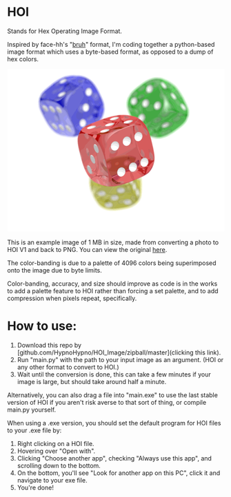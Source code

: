 # HOI
Stands for Hex Operating Image Format.

Inspired by face-hh's "[bruh](https://github.com/face-hh/bruh)" format, I'm coding together a python-based image format which uses a byte-based format, as opposed to a dump of hex colors.

![Example Image](/output.png)

This is an example image of 1 MB in size, made from converting a photo to HOI V1 and back to PNG. You can view the original [here](https://upload.wikimedia.org/wikipedia/commons/4/47/PNG_transparency_demonstration_1.png).

The color-banding is due to a palette of 4096 colors being superimposed onto the image due to byte limits.

Color-banding, accuracy, and size should improve as code is in the works to add a palette feature to HOI rather than forcing a set palette, and to add compression when pixels repeat, specifically.

# How to use:
1. Download this repo by [github.com/HypnoHypno/HOI_Image/zipball/master](clicking this link).
2. Run "main.py" with the path to your input image as an argument. (HOI or any other format to convert to HOI.)
3. Wait until the conversion is done, this can take a few minutes if your image is large, but should take around half a minute.

Alternatively, you can also drag a file into "main.exe" to use the last stable version of HOI if you aren't risk averse to that sort of thing, or compile main.py yourself.

When using a .exe version, you should set the default program for HOI files to your .exe file by:
1. Right clicking on a HOI file.
2. Hovering over "Open with".
3. Clicking "Choose another app", checking "Always use this app", and scrolling down to the bottom.
4. On the bottom, you'll see "Look for another app on this PC", click it and navigate to your exe file.
5. You're done!
